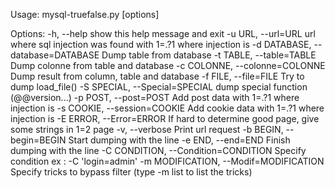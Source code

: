 Usage: mysql-truefalse.py [options]

Options:
  -h, --help            show this help message and exit
  -u URL, --url=URL     url where sql injection was found with 1=.?1 where
                        injection is
  -d DATABASE, --database=DATABASE
                        Dump table from database
  -t TABLE, --table=TABLE
                        Dump colonne from table and database
  -c COLONNE, --colonne=COLONNE
                        Dump result from column, table and database
  -f FILE, --file=FILE  Try to dump load_file()
  -S SPECIAL, --Special=SPECIAL
                        dump special function (@@version...)
  -p POST, --post=POST  Add post data with 1=.?1 where injection is
  -s COOKIE, --session=COOKIE
                        Add cookie data with 1=.?1 where injection is
  -E ERROR, --Error=ERROR
                        If hard to determine good page, give some strings in
                        1=2 page
  -v, --verbose         Print url request
  -b BEGIN, --begin=BEGIN
                        Start dumping with the <begin> line
  -e END, --end=END     Finish dumping with the <end> line
  -C CONDITION, --Condition=CONDITION
                        Specify condition ex : -C 'login=admin'
  -m MODIFICATION, --Modif=MODIFICATION
                        Specify tricks to bypass filter (type -m list to list
                        the tricks)
